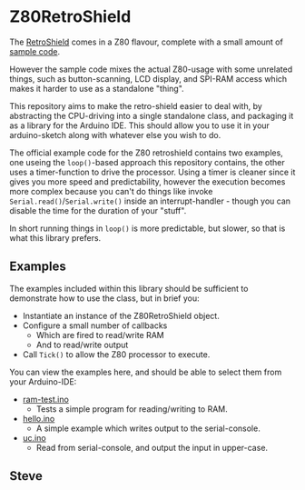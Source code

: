 # Z80RetroShield

The [RetroShield](http://www.8bitforce.com/projects/retroshield/) comes in a Z80 flavour, complete with a small amount of [sample code](https://gitlab.com/8bitforce/retroshieldz80).

However the sample code mixes the actual Z80-usage with some unrelated things, such as button-scanning, LCD display, and SPI-RAM access which makes it harder to use as a standalone "thing".

This repository aims to make the retro-shield easier to deal with, by abstracting the CPU-driving into a single standalone class, and packaging it as a library for the Arduino IDE.  This should allow you to use it in your arduino-sketch along with whatever else you wish to do.

The official example code for the Z80 retroshield contains two examples, one useing the `loop()`-based approach this repository contains, the other uses a timer-function to drive the processor.  Using a timer is cleaner since it gives you more speed and predictability, however the execution becomes more complex because you can't do things like invoke `Serial.read()`/`Serial.write()` inside an interrupt-handler - though you can disable the time for the duration of your "stuff".

In short running things in `loop()` is more predictable, but slower, so that is what this library prefers.


## Examples

The examples included within this library should be sufficient to demonstrate how to use the class, but in brief you:

* Instantiate an instance of the Z80RetroShield object.
* Configure a small number of callbacks
  * Which are fired to read/write RAM
  * And to read/write output
* Call `Tick()` to allow the Z80 processor to execute.

You can view the examples here, and should be able to select them from your Arduino-IDE:

* [ram-test.ino](examples/ram-test/ram-test.ino)
  * Tests a simple program for reading/writing to RAM.
* [hello.ino](examples/hello/hello.ino)
  * A simple example which writes output to the serial-console.
* [uc.ino](examples/uc/uc.ino)
  * Read from serial-console, and output the input in upper-case.

Steve
--
